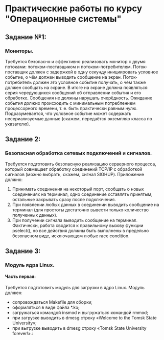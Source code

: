 # Практические работы по курсу "Операционные системы"

## Задание №1:
### Мониторы.
Требуется безопасно и эффективно реализовать монитор с двумя потоками: потоком-поставщиком и потоком-потребителем. 
Поток-поставщик должен с задержкой в одну секунду инициировать условное событие, о чём должен выводить сообщение на экран. 
Поток-потребитель должен это условное событие получать, о чём также должен сообщать на экране. 
В итоге на экране должна появляться серия чередующихся сообщений об отправлении события и его обработке. 
Сообщения не должны нарушать очерёдность. Ожидание события должно происходить с минимальным потреблением процессорного времени, 
т. е. быть практически равным нулю. Подразумевается, что условное событие может содержать несериализуемые данные (скажем, передаётся экземпляр класса по указателю).


## Задание 2:

### Безопасная обработка сетевых подключений и сигналов.
Требуется подготовить безопасную реализацию серверного процесса, который совмещает обработку соединений TCP/IP с обработкой сигналов (можно выбрать, скажем, сигнал SIGHUP). Приложение должно:

1. Принимать соединения на некоторый порт, сообщать о новых соединениях на терминал, одно соединение оставлять принятым, остальные закрывать сразу после подключения.
2. При появлении любых данных в соединении выводить сообщение на терминал (для простоты достаточно вывести только количество полученных данных).
3. При получении сигнала выводить сообщение на терминал.
Фактически, работа сводится к правильному вызову функции pselect(), но все действия должны быть выполнены в предельно безопасном виде, исключающем любые race condition.



## Задание 3:

### Модуль ядра Linux.
#### Часть первая:

Требуется подготовить модуль для загрузки в ядро Linux. Модуль должен:

- сопровождаться Makefile для сборки;
- оформляться в виде файла *.ko;
- загружаться командой insmod и выгружаться командой rmmod;
- при загрузке выводить в dmesg строку «Welcome to the Tomsk State University»;
- при выгрузке выводить в dmesg строку «Tomsk State University forever!».:

